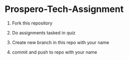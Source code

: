 # Prospero-Tech-Assignment

1. Fork this repository 

2. Do assignments tasked in quiz

3. Create new branch in this repo with your name

4. commit and push to repo with your name
